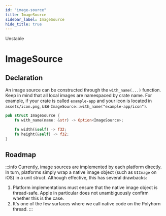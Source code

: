 ```yaml
---
id: "image-source"
title: ImageSource
sidebar_label: ImageSource
hide_title: true
---
```


<span className="badge badge--danger">Unstable</span>

<h1 style={{ marginTop: 0 }}>ImageSource</h1>

## Declaration

An image source can be constructed through the `with_name(...)` function. Keep
in mind that all local images are namespaced by crate name. For example, if
your crate is called `example-app` and your icon is located in
`assets/icon.png`, use `ImageSource::with_name("example-app/icon")`.

```rust title="Definition"
pub struct ImageSource {
    fn with_name(name: &str) -> Option<ImageSource>;

    fn width(&self) -> f32;
    fn height(&self) -> f32;
}
```

## Roadmap

:::info
Currently, image sources are implemented by each platform directly. In turn,
platforms simply wrap a native image object (such as `UIImage` on iOS) in a
unit struct. Although effective, this has several drawbacks:

1. Platform implementations must ensure that the native image object is
   thread-safe. Apple in particular does not unambiguously confirm whether this
   is the case.
2. It's one of the few surfaces where we call native code on the Polyhorn
   thread.
:::